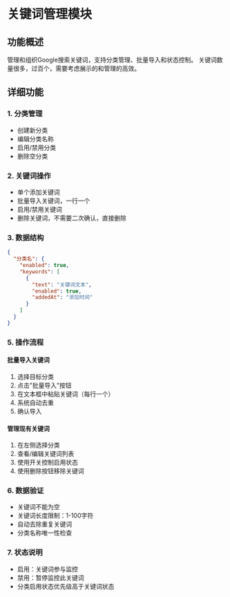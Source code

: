 # 关键词管理模块

## 功能概述
管理和组织Google搜索关键词，支持分类管理、批量导入和状态控制。
关键词数量很多，过百个，需要考虑展示的和管理的高效。

## 详细功能

### 1. 分类管理
- 创建新分类
- 编辑分类名称
- 启用/禁用分类
- 删除空分类

### 2. 关键词操作
- 单个添加关键词
- 批量导入关键词，一行一个
- 启用/禁用关键词
- 删除关键词，不需要二次确认，直接删除

### 3. 数据结构
```json
{
  "分类名": {
    "enabled": true,
    "keywords": [
      {
        "text": "关键词文本",
        "enabled": true,
        "addedAt": "添加时间"
      }
    ]
  }
}
```

### 5. 操作流程

#### 批量导入关键词
1. 选择目标分类
2. 点击"批量导入"按钮
3. 在文本框中粘贴关键词（每行一个）
4. 系统自动去重
5. 确认导入

#### 管理现有关键词
1. 在左侧选择分类
2. 查看/编辑关键词列表
3. 使用开关控制启用状态
4. 使用删除按钮移除关键词

### 6. 数据验证
- 关键词不能为空
- 关键词长度限制：1-100字符
- 自动去除重复关键词
- 分类名称唯一性检查

### 7. 状态说明
- 启用：关键词参与监控
- 禁用：暂停监控此关键词
- 分类启用状态优先级高于关键词状态
